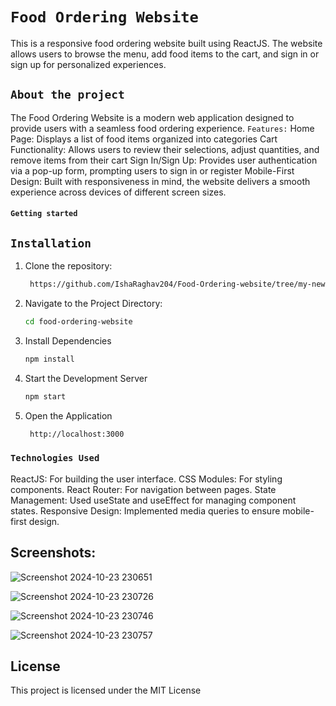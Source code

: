 # `Food Ordering Website`
This is a responsive food ordering website built using ReactJS. The website allows users to browse the menu, add food items to the cart, and sign in or sign up for personalized experiences.

## `About the project`
The Food Ordering Website is a modern web application designed to provide users with a seamless food ordering experience.
`Features:` 
Home Page: Displays a list of food items organized into categories
Cart Functionality: Allows users to review their selections, adjust quantities, and remove items from their cart
Sign In/Sign Up: Provides user authentication via a pop-up form, prompting users to sign in or register
Mobile-First Design: Built with responsiveness in mind, the website delivers a smooth experience across devices of different screen sizes.


#### `Getting started`
## `Installation`

1. Clone the repository:
   ```bash
    https://github.com/IshaRaghav204/Food-Ordering-website/tree/my-new-branch
   ```
2. Navigate to the Project Directory:
   ```bash
   cd food-ordering-website
   ```
3. Install Dependencies
   ```bash
   npm install
   ```
4. Start the Development Server
   ```bash
   npm start
   ```
5. Open the Application
   ```bash
    http://localhost:3000
   ```


### `Technologies Used`
ReactJS: For building the user interface.
CSS Modules: For styling components.
React Router: For navigation between pages.
State Management: Used useState and useEffect for managing component states.
Responsive Design: Implemented media queries to ensure mobile-first design.

## Screenshots:
![Screenshot 2024-10-23 230651](https://github.com/user-attachments/assets/85158f29-9f92-49a3-94b3-282cee1e7aeb)

![Screenshot 2024-10-23 230726](https://github.com/user-attachments/assets/373ae568-69fe-479a-b0d1-91b36e8f0e24)


![Screenshot 2024-10-23 230746](https://github.com/user-attachments/assets/b174ed11-37b7-47a3-9e9e-3efaa99ce62c)

![Screenshot 2024-10-23 230757](https://github.com/user-attachments/assets/aa304827-26da-401d-8455-53afbe0a4348)








   
## License
 This project is licensed under the MIT License


   
   






